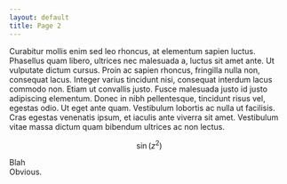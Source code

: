 ```yaml
---
layout: default
title: Page 2
---
```


Curabitur mollis enim sed leo rhoncus, at elementum sapien
luctus. Phasellus quam libero, ultrices nec malesuada a, luctus sit amet ante.
Ut vulputate dictum cursus. Proin ac sapien rhoncus, fringilla nulla non,
consequat lacus.  Integer varius tincidunt nisi, consequat interdum lacus
commodo non. Etiam ut convallis justo. Fusce malesuada justo id justo
adipiscing elementum. Donec in nibh pellentesque, tincidunt risus vel, egestas
odio. Ut eget ante quam.  Vestibulum lobortis ac nulla ut facilisis. Cras
egestas venenatis ipsum, et iaculis ante viverra sit amet. Vestibulum vitae
massa dictum quam bibendum ultrices ac non lectus. 

$$ \sin\left(z^2\right) $$

<div class="theorem" markdown="block">
Blah
</div>

<div class="proof" markdown="block">
Obvious.
</div>

